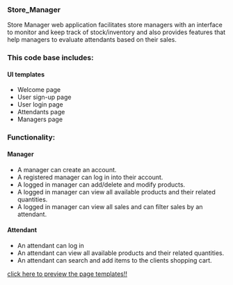 ### Store_Manager
Store Manager web application facilitates store managers with an interface to monitor and keep track of stock/inventory and also provides features that help managers to evaluate attendants based on their sales.

### This code base includes:
#### UI templates
* Welcome page
* User sign-up page
* User login page
* Attendants page
* Managers page

### Functionality:

#### Manager
* A manager can create an account.
* A registered manager can log in into their account.
* A logged in manager can add/delete and modify products.
* A logged in manager can view all available products and their related quantities.
* A logged in manager can view all sales and can filter sales by an attendant.
#### Attendant
* An attendant can log in 
* An attendant can view all available products and their related quantities.
* An attendant can search and add items to the clients shopping cart.

[click here to preview the page templates!!](https://mkibuuka.github.io/Store_manager/UI/index.html) 


